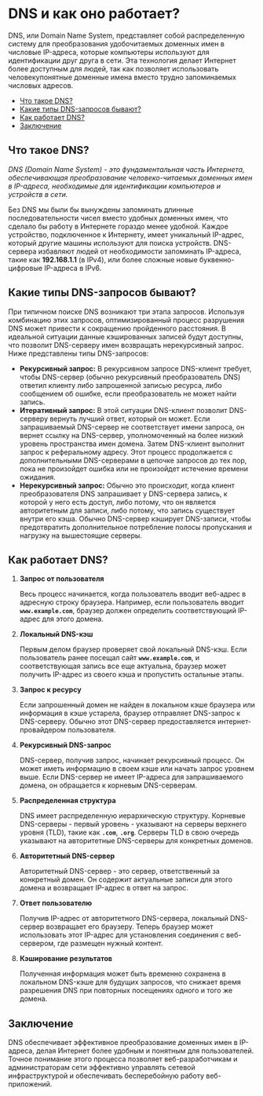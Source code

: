 # DNS и как оно работает?

DNS, или Domain Name System, представляет собой распределенную систему для преобразования удобочитаемых доменных имен в числовые IP-адреса, которые компьютеры используют для идентификации друг друга в сети. Эта технология делает Интернет более доступным для людей, так как позволяет использовать человекупонятные доменные имена вместо трудно запоминаемых числовых адресов.

- [Что такое DNS?](#что-такое-dns)
- [Какие типы DNS-запросов бывают?](#какие-типы-dns-запросов-бывают)
- [Как работает DNS?](#как-работает-dns)
- [Заключение](#заключение)

## Что такое DNS?

*DNS (Domain Name System) - это фундаментальная часть Интернета, обеспечивающая преобразование человеко-читаемых доменных имен в IP-адреса, необходимые для идентификации компьютеров и устройств в сети.*

Без DNS мы были бы вынуждены запоминать длинные последовательности чисел вместо удобных доменных имен, что сделало бы работу в Интернете гораздо менее удобной. Каждое устройство, подключенное к Интернету, имеет уникальный IP-адрес, который другие машины используют для поиска устройств. DNS-сервера избавляют людей от необходимости запоминать IP-адреса, такие как **192.168.1.1** (в IPv4), или более сложные новые буквенно-цифровые IP-адреса в IPv6.

## Какие типы DNS-запросов бывают?

При типичном поиске DNS возникают три этапа запросов. Используя комбинацию этих запросов, оптимизированный процесс разрушения DNS может привести к сокращению пройденного расстояния. В идеальной ситуации данные кэшированных записей будут доступны, что позволит DNS-серверу имен возвращать нерекурсивный запрос. Ниже представлены типы DNS-запросов:
- **Рекурсивный запрос:** В рекурсивном запросе DNS-клиент требует, чтобы DNS-сервер (обычно рекурсивный преобразователь DNS) ответил клиенту либо запрошенной записью ресурса, либо сообщением об ошибке, если преобразователь не может найти запись.
- **Итеративный запрос:** В этой ситуации DNS-клиент позволит DNS-серверу вернуть лучший ответ, который он может. Если запрашиваемый DNS-сервер не соответствует имени запроса, он вернет ссылку на DNS-сервер, уполномоченный на более низкий уровень пространства имен домена. Затем DNS-клиент выполнит запрос к реферальному адресу. Этот процесс продолжается с дополнительными DNS-серверами в цепочке запросов до тех пор, пока не произойдет ошибка или не произойдет истечение времени ожидания.
- **Нерекурсивный запрос:** Обычно это происходит, когда клиент преобразователя DNS запрашивает у DNS-сервера запись, к которой у него есть доступ, либо потому, что он является авторитетным для записи, либо потому, что запись существует внутри его кэша. Обычно DNS-сервер кэширует DNS-записи, чтобы предотвратить дополнительное потребление полосы пропускания и нагрузку на вышестоящие серверы.

## Как работает DNS?

1. **Запрос от пользователя**

    Весь процесс начинается, когда пользователь вводит веб-адрес в адресную строку браузера. Например, если пользователь вводит **`www.example.com`**, браузер должен определить соответствующий IP-адрес для этого домена.
2. **Локальный DNS-кэш**

    Первым делом браузер проверяет свой локальный DNS-кэш. Если пользователь ранее посещал сайт **`www.example.com`**, и соответствующая запись все еще актуальна, браузер может получить IP-адрес из своего кэша и пропустить остальные этапы.
3. **Запрос к ресурсу**

    Если запрошенный домен не найден в локальном кэше браузера или информация в кэше устарела, браузер отправляет DNS-запрос к DNS-серверу. Обычно этот DNS-сервер предоставляется интернет-провайдером пользователя.
4. **Рекурсивный DNS-запрос**

    DNS-сервер, получив запрос, начинает рекурсивный процесс. Он может иметь информацию в своем кэше или начать запрос уровнем выше. Если DNS-сервер не имеет IP-адреса для запрашиваемого домена, он обращается к корневым DNS-серверам.
5. **Распределенная структура**

    DNS имеет распределенную иерархическую структуру. Корневые DNS-серверы - первый уровень - указывают на серверы верхнего уровня (TLD), такие как **`.com`**, **`.org`**. Серверы TLD в свою очередь указывают на авторитетные DNS-серверы для конкретных доменов.
6. **Авторитетный DNS-сервер**

    Авторитетный DNS-сервер - это сервер, ответственный за конкретный домен. Он содержит актуальные записи для этого домена и возвращает IP-адрес в ответ на запрос.
7. **Ответ пользователю**

    Получив IP-адрес от авторитетного DNS-сервера, локальный DNS-сервер возвращает его браузеру. Теперь браузер может использовать этот IP-адрес для установления соединения с веб-сервером, где размещен нужный контент.
8. **Кэширование результатов**

    Полученная информация может быть временно сохранена в локальном DNS-кэше для будущих запросов, что снижает время разрешения DNS при повторных посещениях одного и того же домена.

## Заключение

DNS обеспечивает эффективное преобразование доменных имен в IP-адреса, делая Интернет более удобным и понятным для пользователей. Точное понимание этого процесса позволяет веб-разработчикам и администраторам сети эффективно управлять сетевой инфраструктурой и обеспечивать бесперебойную работу веб-приложений.